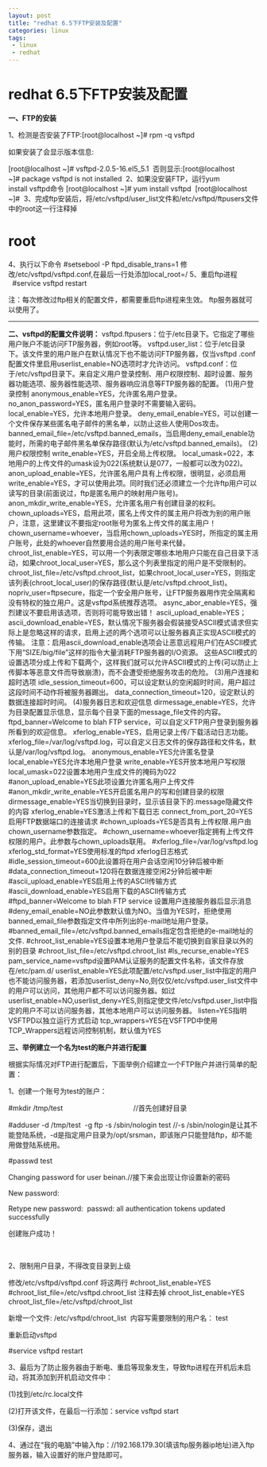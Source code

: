 ```yaml
---
layout: post
title: "redhat 6.5下FTP安装及配置"
categories: linux
tags: 
 - linux
 - redhat
--- 
```


# redhat 6.5下FTP安装及配置

**一、****FTP****的安装**

1、检测是否安装了FTP:[root@localhost ~]# rpm -q vsftpd 

如果安装了会显示版本信息:

[root@localhost ~]# vsftpd-2.0.5-16.el5_5.1 
否则显示:[root@localhost ~]# package vsftpd is not installed 
2、如果没安装FTP，运行yum install vsftpd命令
[root@localhost ~]# yum install vsftpd 
[root@localhost ~]# 
3、完成ftp安装后，将/etc/vsftpd/user_list文件和/etc/vsftpd/ftpusers文件中的root这一行注释掉
# root 
4、执行以下命令
#setsebool -P ftpd_disable_trans=1
修改/etc/vsftpd/vsftpd.conf,在最后一行处添加local_root=/
5、重启ftp进程   #service vsftpd restart 

注：每次修改过ftp相关的配置文件，都需要重启ftp进程来生效。
ftp服务器就可以使用了。

*********************************************************************
**二、****vsftpd****的配置文件说明：**
vsftpd.ftpusers：位于/etc目录下。它指定了哪些用户账户不能访问FTP服务器，例如root等。
vsftpd.user_list：位于/etc目录下。该文件里的用户账户在默认情况下也不能访问FTP服务器，仅当vsftpd .conf配置文件里启用userlist_enable=NO选项时才允许访问。
vsftpd.conf：位于/etc/vsftpd目录下。来自定义用户登录控制、用户权限控制、超时设置、服务器功能选项、服务器性能选项、服务器响应消息等FTP服务器的配置。
(1)用户登录控制
anonymous_enable=YES，允许匿名用户登录。
no_anon_password=YES，匿名用户登录时不需要输入密码。
local_enable=YES，允许本地用户登录。
deny_email_enable=YES，可以创建一个文件保存某些匿名电子邮件的黑名单，以防止这些人使用Dos攻击。
banned_email_file=/etc/vsftpd.banned_emails，当启用deny_email_enable功能时，所需的电子邮件黑名单保存路径(默认为/etc/vsftpd.banned_emails)。
(2)用户权限控制
write_enable=YES，开启全局上传权限。
local_umask=022，本地用户的上传文件的umask设为022(系统默认是077，一般都可以改为022)。
anon_upload_enable=YES，允许匿名用户具有上传权限，很明显，必须启用write_enable=YES，才可以使用此项。同时我们还必须建立一个允许ftp用户可以读写的目录(前面说过，ftp是匿名用户的映射用户账号)。
anon_mkdir_write_enable=YES，允许匿名用户有创建目录的权利。
chown_uploads=YES，启用此项，匿名上传文件的属主用户将改为别的用户账户，注意，这里建议不要指定root账号为匿名上传文件的属主用户！
chown_username=whoever，当启用chown_uploads=YES时，所指定的属主用户账号，此处的whoever自然要用合适的用户账号来代替。
chroot_list_enable=YES，可以用一个列表限定哪些本地用户只能在自己目录下活动，如果chroot_local_user=YES，那么这个列表里指定的用户是不受限制的。
chroot_list_file=/etc/vsftpd.chroot_list，如果chroot_local_user=YES，则指定该列表(chroot_local_user)的保存路径(默认是/etc/vsftpd.chroot_list)。
nopriv_user=ftpsecure，指定一个安全用户账号，让FTP服务器用作完全隔离和没有特权的独立用户。这是vsftpd系统推荐选项。
async_abor_enable=YES，强烈建议不要启用该选项，否则将可能导致出错！
ascii_upload_enable=YES；ascii_download_enable=YES，默认情况下服务器会假装接受ASCⅡ模式请求但实际上是忽略这样的请求，启用上述的两个选项可以让服务器真正实现ASCⅡ模式的传输。
注意：启用ascii_download_enable选项会让恶意远程用户们在ASCⅡ模式下用“SIZE/big/file”这样的指令大量消耗FTP服务器的I/O资源。
这些ASCⅡ模式的设置选项分成上传和下载两个，这样我们就可以允许ASCⅡ模式的上传(可以防止上传脚本等恶意文件而导致崩溃)，而不会遭受拒绝服务攻击的危险。
(3)用户连接和超时选项
idle_session_timeout=600，可以设定默认的空闲超时时间，用户超过这段时间不动作将被服务器踢出。
data_connection_timeout=120，设定默认的数据连接超时时间。
(4)服务器日志和欢迎信息
dirmessage_enable=YES，允许为目录配置显示信息，显示每个目录下面的message_file文件的内容。
ftpd_banner=Welcome to blah FTP service，可以自定义FTP用户登录到服务器所看到的欢迎信息。
xferlog_enable=YES，启用记录上传/下载活动日志功能。
xferlog_file=/var/log/vsftpd.log，可以自定义日志文件的保存路径和文件名，默认是/var/log/vsftpd.log。
anonymous_enable=YES允许匿名登录local_enable=YES允许本地用户登录
write_enable=YES开放本地用户写权限
local_umask=022设置本地用户生成文件的掩码为022
#anon_upload_enable=YES此项设置允许匿名用户上传文件
#anon_mkdir_write_enable=YES开启匿名用户的写和创建目录的权限
dirmessage_enable=YES当切换到目录时，显示该目录下的.message隐藏文件的内容
xferlog_enable=YES激活上传和下载日志
connect_from_port_20=YES启用FTP数据端口的连接请求
#chown_uploads=YES是否具有上传权限.用户由chown_username参数指定。
#chown_username=whoever指定拥有上传文件权限的用户。此参数与chown_uploads联用。
#xferlog_file=/var/log/vsftpd.log
xferlog_std_format=YES使用标准的ftpd xferlog日志格式
#idle_session_timeout=600此设置将在用户会话空闲10分钟后被中断
#data_connection_timeout=120将在数据连接空闲2分钟后被中断
#ascii_upload_enable=YES启用上传的ASCII传输方式
#ascii_download_enable=YES启用下载的ASCII传输方式
#ftpd_banner=Welcome to blah FTP service 设置用户连接服务器后显示消息
#deny_email_enable=NO此参数默认值为NO。当值为YES时，拒绝使用banned_email_file参数指定文件中所列出的e-mail地址用户登录。
#banned_email_file=/etc/vsftpd.banned_emails指定包含拒绝的e-mail地址的文件.
#chroot_list_enable=YES设置本地用户登录后不能切换到自家目录以外的别的目录
#chroot_list_file=/etc/vsftpd.chroot_list
#ls_recurse_enable=YES
pam_service_name=vsftpd设置PAM认证服务的配置文件名称，该文件存放在/etc/pam.d/
userlist_enable=YES此项配置/etc/vsftpd.user_list中指定的用户也不能访问服务器，若添加userlist_deny=No,则仅仅/etc/vsftpd.user_list文件中的用户可以访问，其他用户都不可以访问服务器。如过userlist_enable=NO,userlist_deny=YES,则指定使文件/etc/vsftpd.user_list中指定的用户不可以访问服务器，其他本地用户可以访问服务器。
listen=YES指明VSFTPD以独立运行方式启动
tcp_wrappers=YES在VSFTPD中使用TCP_Wrappers远程访问控制机制，默认值为YES

**三、举例建立一个名为****test****的账户并进行配置**

根据实际情况对FTP进行配置后，下面举例介绍建立一个FTP账户并进行简单的配置：

1、创建一个账号为test的账户：

#mkdir /tmp/test                                    //首先创建好目录

#adduser -d /tmp/test  -g ftp -s /sbin/nologin test //-s /sbin/nologin是让其不能登陆系统，-d是指定用户目录为/opt/srsman，即该账户只能登陆ftp，却不能用做登陆系统用。

#passwd test

Changing password for user beinan.//接下来会出现让你设置新的密码

New password: 

Retype new password: 
passwd: all authentication tokens updated successfully

创建账户成功！

‍

2、限制用户目录，不得改变目录到上级

修改/etc/vsftpd/vsftpd.conf
将这两行
#chroot_list_enable=YES
#chroot_list_file=/etc/vsftpd.chroot_list
注释去掉
chroot_list_enable=YES
chroot_list_file=/etc/vsftpd/chroot_list

新增一个文件: /etc/vsftpd/chroot_list 
内容写需要限制的用户名：
test

重新启动vsftpd

#service vsftpd restart

3、最后为了防止服务器由于断电、重启等现象发生，导致ftp进程在开机后未启动，将其添加到开机启动文件中：

(1)找到/etc/rc.local文件

(2)打开该文件，在最后一行添加：service vsftpd start

(3)保存，退出

4、通过在“我的电脑”中输入ftp：//192.168.179.30(填该ftp服务器ip地址)进入ftp服务器，输入设置好的账户登陆即可。
